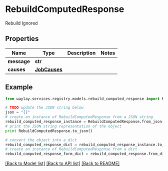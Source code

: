 # RebuildComputedResponse

Rebuild Ignored

## Properties

Name | Type | Description | Notes
------------ | ------------- | ------------- | -------------
**message** | **str** |  | 
**causes** | [**JobCauses**](JobCauses.md) |  | 

## Example

```python
from waylay.services.registry.models.rebuild_computed_response import RebuildComputedResponse

# TODO update the JSON string below
json = "{}"
# create an instance of RebuildComputedResponse from a JSON string
rebuild_computed_response_instance = RebuildComputedResponse.from_json(json)
# print the JSON string representation of the object
print RebuildComputedResponse.to_json()

# convert the object into a dict
rebuild_computed_response_dict = rebuild_computed_response_instance.to_dict()
# create an instance of RebuildComputedResponse from a dict
rebuild_computed_response_form_dict = rebuild_computed_response.from_dict(rebuild_computed_response_dict)
```
[[Back to Model list]](../README.md#documentation-for-models) [[Back to API list]](../README.md#documentation-for-api-endpoints) [[Back to README]](../README.md)


